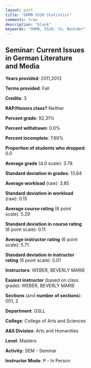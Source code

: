 ```yaml
---
layout: post
title: "GRMN 5520 Statistics"
comments: true
description: "blank"
keywords: "GRMN, 5520, CU, Boulder"
--- 
```

<head>
<script src="https://ajax.googleapis.com/ajax/libs/jquery/2.1.3/jquery.min.js"></script>
<script src="https://dl.dropboxusercontent.com/s/pc42nxpaw1ea4o9/highcharts.js?dl=0"></script>
<!-- <script src="../assets/js/highcharts.js"></script> -->
<style type="text/css">@font-face {
	font-family: "Bebas Neue";
	src: url(https://www.filehosting.org/file/details/544349/BebasNeue%20Regular.otf) format("opentype");
	}
	h1.Bebas { 
		font-family: "Bebas Neue", Verdana, Tahoma;
	}
</style>
</head>
<body>
	<div id="container" style="float: right; width: 45%; height: 88%; margin-left: 2.5%; margin-right: 2.5%;"></div>
	<script language="JavaScript">
		$(document).ready(function() {
		var chart = {type: 'column'};
		var title = {text: 'Grade Distribution'};
		var xAxis = {categories: ['A','B','C','D','F'],crosshair: true};
		var yAxis = {min: 0,title: {text: 'Percentage'}};
		var tooltip = {headerFormat: '<center><b><span style="font-size:20px">{point.key}</span></b></center>',
		               pointFormat: '<td style="padding:0"><b>{point.y:.1f}%</b></td>',
		               footerFormat: '</table>',shared: true,useHTML: true};
		var plotOptions = {column: {pointPadding: 0.0,borderWidth: 0}};  
		var credits = {enabled: false};var series= [{name: 'Percent',data: [90.91,4.55,4.55,0.0,0.0,]}];
		var json = {};
		json.chart = chart;
		json.title = title;
		json.tooltip = tooltip;
		json.xAxis = xAxis;
		json.yAxis = yAxis;  
		json.series = series;
		json.plotOptions = plotOptions;  
		json.credits = credits;
		$('#container').highcharts(json);
	});
	</script>
</body>
			   
## Seminar: Current Issues in German Literature and Media

**Years provided**: 2011,2013

**Terms provided**: Fall

**Credits**: 3

**RAP/Honors class?** Neither

**Percent grade**: 92.31%

**Percent withdrawn**: 0.0%

**Percent incomplete**: 7.69%

**Proportion of students who dropped**: 0.0

**Average grade** (4.0 scale): 3.78

**Standard deviation in grades**: 13.64

**Average workload** (raw): 3.85

**Standard deviation in workload** (raw): 0.15

**Average course rating** (6 point scale): 5.29

**Standard deviation in course rating** (6 point scale): 0.11

**Average instructor rating** (6 point scale): 5.71

**Standard deviation in instructor rating** (6 point scale): 0.01

**Instructors**: WEBER, BEVERLY MARIE

**Easiest instructor** (based on class grade): WEBER, BEVERLY MARIE

**Sections** (and **number of sections**): 001, 2

**Department**: GSLL

**College**: College of Arts and Sciences

**A&S Division**: Arts and Humanities

**Level**: Masters

**Activity**: SEM - Seminar

**Instructor Mode**: P  - In Person
